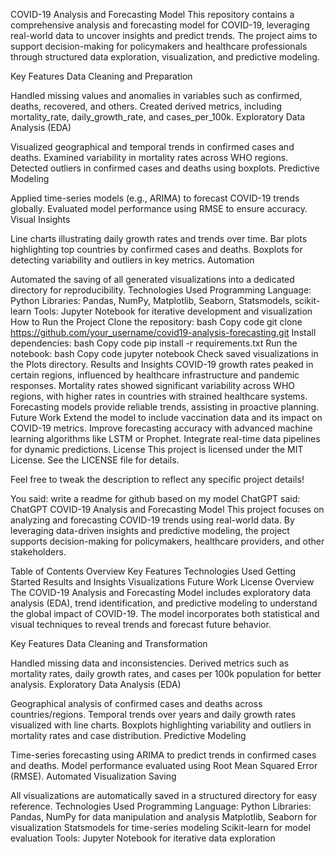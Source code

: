 
COVID-19 Analysis and Forecasting Model
This repository contains a comprehensive analysis and forecasting model for COVID-19, leveraging real-world data to uncover insights and predict trends. The project aims to support decision-making for policymakers and healthcare professionals through structured data exploration, visualization, and predictive modeling.

Key Features
Data Cleaning and Preparation

Handled missing values and anomalies in variables such as confirmed, deaths, recovered, and others.
Created derived metrics, including mortality_rate, daily_growth_rate, and cases_per_100k.
Exploratory Data Analysis (EDA)

Visualized geographical and temporal trends in confirmed cases and deaths.
Examined variability in mortality rates across WHO regions.
Detected outliers in confirmed cases and deaths using boxplots.
Predictive Modeling

Applied time-series models (e.g., ARIMA) to forecast COVID-19 trends globally.
Evaluated model performance using RMSE to ensure accuracy.
Visual Insights

Line charts illustrating daily growth rates and trends over time.
Bar plots highlighting top countries by confirmed cases and deaths.
Boxplots for detecting variability and outliers in key metrics.
Automation

Automated the saving of all generated visualizations into a dedicated directory for reproducibility.
Technologies Used
Programming Language: Python
Libraries: Pandas, NumPy, Matplotlib, Seaborn, Statsmodels, scikit-learn
Tools: Jupyter Notebook for iterative development and visualization
How to Run the Project
Clone the repository:
bash
Copy code
git clone https://github.com/your_username/covid19-analysis-forecasting.git
Install dependencies:
bash
Copy code
pip install -r requirements.txt
Run the notebook:
bash
Copy code
jupyter notebook
Check saved visualizations in the Plots directory.
Results and Insights
COVID-19 growth rates peaked in certain regions, influenced by healthcare infrastructure and pandemic responses.
Mortality rates showed significant variability across WHO regions, with higher rates in countries with strained healthcare systems.
Forecasting models provide reliable trends, assisting in proactive planning.
Future Work
Extend the model to include vaccination data and its impact on COVID-19 metrics.
Improve forecasting accuracy with advanced machine learning algorithms like LSTM or Prophet.
Integrate real-time data pipelines for dynamic predictions.
License
This project is licensed under the MIT License. See the LICENSE file for details.

Feel free to tweak the description to reflect any specific project details!






You said:
write a readme for github based on my model
ChatGPT said:
ChatGPT
COVID-19 Analysis and Forecasting Model
This project focuses on analyzing and forecasting COVID-19 trends using real-world data. By leveraging data-driven insights and predictive modeling, the project supports decision-making for policymakers, healthcare providers, and other stakeholders.

Table of Contents
Overview
Key Features
Technologies Used
Getting Started
Results and Insights
Visualizations
Future Work
License
Overview
The COVID-19 Analysis and Forecasting Model includes exploratory data analysis (EDA), trend identification, and predictive modeling to understand the global impact of COVID-19. The model incorporates both statistical and visual techniques to reveal trends and forecast future behavior.

Key Features
Data Cleaning and Transformation

Handled missing data and inconsistencies.
Derived metrics such as mortality rates, daily growth rates, and cases per 100k population for better analysis.
Exploratory Data Analysis (EDA)

Geographical analysis of confirmed cases and deaths across countries/regions.
Temporal trends over years and daily growth rates visualized with line charts.
Boxplots highlighting variability and outliers in mortality rates and case distribution.
Predictive Modeling

Time-series forecasting using ARIMA to predict trends in confirmed cases and deaths.
Model performance evaluated using Root Mean Squared Error (RMSE).
Automated Visualization Saving

All visualizations are automatically saved in a structured directory for easy reference.
Technologies Used
Programming Language: Python
Libraries:
Pandas, NumPy for data manipulation and analysis
Matplotlib, Seaborn for visualization
Statsmodels for time-series modeling
Scikit-learn for model evaluation
Tools: Jupyter Notebook for iterative data exploration
